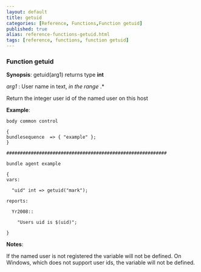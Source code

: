 ```yaml
---
layout: default
title: getuid
categories: [Reference, Functions,Function getuid]
published: true
alias: reference-functions-getuid.html
tags: [reference, functions, function getuid]
---
```


### Function getuid

**Synopsis**: getuid(arg1) returns type **int**

  
 *arg1* : User name in text, *in the range* .\*   

Return the integer user id of the named user on this host

**Example**:  
   

```cf3
body common control

{
bundlesequence  => { "example" };
}

###########################################################

bundle agent example

{
vars:

  "uid" int => getuid("mark");

reports:

  Yr2008::

    "Users uid is $(uid)";

}
```

**Notes**:  
   

If the named user is not registered the variable will not be defined. On
Windows, which does not support user ids, the variable will not be
defined.
